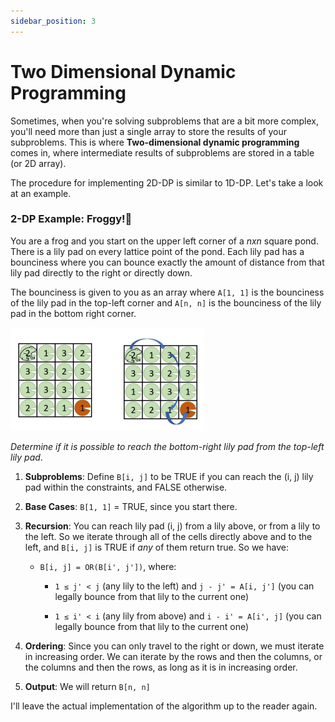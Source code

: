 ```yaml
---
sidebar_position: 3
---
```


# Two Dimensional Dynamic Programming

Sometimes, when you're solving subproblems that are a bit more complex, you'll need more than just a single array to store the results of your subproblems. This is where **Two-dimensional dynamic programming** comes in, where intermediate results of subproblems are stored in a table (or 2D array).

The procedure for implementing 2D-DP is similar to 1D-DP. Let's take a look at an example.

### 2-DP Example: Froggy!🐸

You are a frog and you start on the upper left corner of a *nxn* square pond. There is a lily pad on every lattice point of the pond. Each lily pad has a bounciness where you can bounce exactly the amount of distance from that lily pad directly to the right or directly down.

The bounciness is given to you as an array where `A[1, 1]` is the bounciness of the lily pad in the top-left corner and `A[n, n]` is the bounciness of the lily pad in the bottom right corner.

![Example](./assets/froggy.png)


*Determine if it is possible to reach the bottom-right lily pad from the top-left lily pad*.

1. **Subproblems**: Define `B[i, j]` to be TRUE if you can reach the (i, j) lily pad within the constraints, and FALSE otherwise.
    
2. **Base Cases**: `B[1, 1]` = TRUE, since you start there.
    
3. **Recursion**: You can reach lily pad (i, j) from a lily above, or from a lily to the left. So we iterate through all of the cells directly above and to the left, and `B[i, j]` is TRUE if *any* of them return true. So we have:
    
    * `B[i, j] = OR(B[i', j'])`, where:
        
        * `1 ≤ j' < j` (any lily to the left) and `j - j' = A[i, j']` (you can legally bounce from that lily to the current one)
            
        * `1 ≤ i' < i` (any lily from above) and `i - i' = A[i', j]` (you can legally bounce from that lily to the current one)
            
4. **Ordering**: Since you can only travel to the right or down, we must iterate in increasing order. We can iterate by the rows and then the columns, or the columns and then the rows, as long as it is in increasing order.
    
5. **Output**: We will return `B[n, n]`
    

I'll leave the actual implementation of the algorithm up to the reader again.
